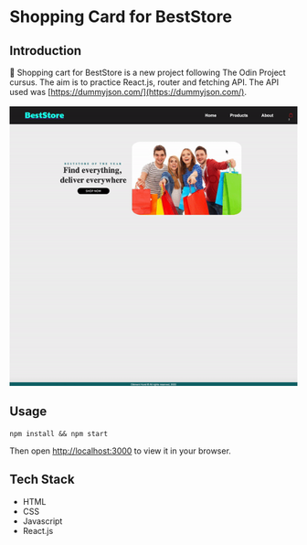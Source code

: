 # Shopping Card for BestStore
## Introduction
🛒 Shopping cart for BestStore is a new project following The Odin Project cursus. The aim is to practice React.js, router and fetching API.
The API used was [https://dummyjson.com/](https://dummyjson.com/).
\
\
![](https://github.com/hrlclem/shopping-cart/blob/main/beststore.gif)


## Usage
```
npm install && npm start
```
Then open [http://localhost:3000](http://localhost:3000) to view it in your browser.


## Tech Stack
* HTML
* CSS
* Javascript
* React.js

